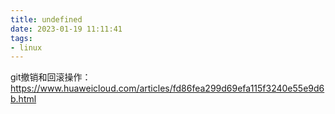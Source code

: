 ```yaml
---
title: undefined
date: 2023-01-19 11:11:41
tags:
- linux
---
```


git撤销和回滚操作：https://www.huaweicloud.com/articles/fd86fea299d69efa115f3240e55e9d6b.html

